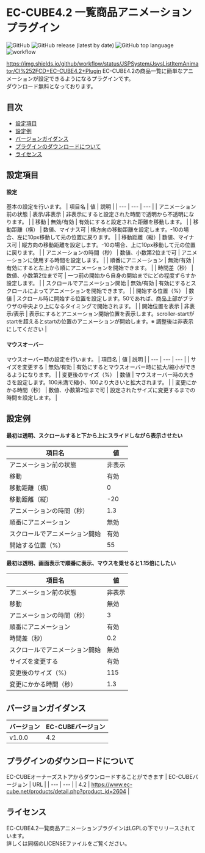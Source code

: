 # EC-CUBE4.2 一覧商品アニメーションプラグイン
![GitHub](https://img.shields.io/github/license/JSPSystem/JsysListItemAnimator)
![GitHub release (latest by date)](https://img.shields.io/github/v/release/JSPSystem/JsysListItemAnimator)
![GitHub top language](https://img.shields.io/github/languages/top/JSPSystem/JsysListItemAnimator)
![workflow](https://github.com/JSPSystem/JsysListItemAnimator/actions/workflows/test.yml/badge.svg)  

https://img.shields.io/github/workflow/status/JSPSystem/JsysListItemAnimator/CI%252FCD+EC-CUBE4.2+Plugin
EC-CUBE4.2の商品一覧に簡単なアニメーションが設定できるようになるプラグインです。  
ダウンロード無料となっております。

## 目次
- [設定項目](#設定項目)
- [設定例](#設定例)
- [バージョンガイダンス](#バージョンガイダンス)
- [プラグインのダウンロードについて](#プラグインのダウンロードについて)
- [ライセンス](#ライセンス)

## 設定項目
#### 設定
基本の設定を行います。
| 項目名 | 値 | 説明 |
| --- | --- | --- |
| アニメーション前の状態 | 表示/非表示 | 非表示にすると設定された時間で透明から不透明になります。 |
| 移動 | 無効/有効 | 有効にすると設定された距離を移動します。 |
| 移動距離（横） | 数値、マイナス可 | 横方向の移動距離を設定します。-10の場合、左に10px移動して元の位置に戻ります。 |
| 移動距離（縦）| 数値、マイナス可 | 縦方向の移動距離を設定します。-10の場合、上に10px移動して元の位置に戻ります。 |
| アニメーションの時間（秒） | 数値、小数第2位まで可 | アニメーションに使用する時間を設定します。 |
| 順番にアニメーション | 無効/有効 | 有効にすると左上から順にアニメーションを開始できます。 |
| 時間差（秒） | 数値、小数第2位まで可 | 一つ前の開始から自身の開始までにどの程度ずらすか設定します。 |
| スクロールでアニメーション開始 | 無効/有効 | 有効にするとスクロールによってアニメーションを開始できます。 |
| 開始する位置（%） | 数値 | スクロール時に開始する位置を設定します。50であれば、商品上部がブラウザの中央より上になるタイミングで開始されます。 |
| 開始位置を表示 | 非表示/表示 | 表示にするとアニメーション開始位置を表示します。scroller-startがstartを超えるとstartの位置のアニメーションが開始します。※ 調整後は非表示にしてください |

#### マウスオーバー
マウスオーバー時の設定を行います。
| 項目名 | 値 | 説明 |
| --- | --- | --- |
| サイズを変更する | 無効/有効 | 有効にするとマウスオーバー時に拡大/縮小ができるようになります。 |
| 変更後のサイズ（%） | 数値 | マウスオーバー時の大きさを設定します。100未満で縮小、100より大きいと拡大されます。 |
| 変更にかかる時間（秒） | 数値、小数第2位まで可 | 設定されたサイズに変更するまでの時間を設定します。 |

## 設定例
#### 最初は透明、スクロールすると下から上にスライドしながら表示させたい
| 項目名 | 値 |
| --- | --- |
| アニメーション前の状態 | 非表示 |
| 移動 | 有効 |
| 移動距離（横） | 0 |
| 移動距離（縦）| -20 |
| アニメーションの時間（秒） | 1.3 |
| 順番にアニメーション | 無効 |
| スクロールでアニメーション開始 | 有効 |
| 開始する位置（%） | 55 |

#### 最初は透明、画面表示で順番に表示、マウスを乗せると1.15倍にしたい
| 項目名 | 値 |
| --- | --- |
| アニメーション前の状態 | 非表示 |
| 移動 | 無効 |
| アニメーションの時間（秒） | 3 |
| 順番にアニメーション | 有効 |
| 時間差（秒） | 0.2 |
| スクロールでアニメーション開始 | 無効 |
| サイズを変更する | 有効 |
| 変更後のサイズ（%） | 115 |
| 変更にかかる時間（秒） | 1.3 |

## バージョンガイダンス
| バージョン | EC-CUBEバージョン |
| --- | --- |
| v1.0.0 | 4.2 |

## プラグインのダウンロードについて
EC-CUBEオーナーズストアからダウンロードすることができます
| EC-CUBEバージョン | URL |
| --- | --- |
| 4.2 | https://www.ec-cube.net/products/detail.php?product_id=2604 |

## ライセンス
EC-CUBE4.2一覧商品アニメーションプラグインはLGPLの下でリリースされています。  
詳しくは同梱のLICENSEファイルをご覧ください。
